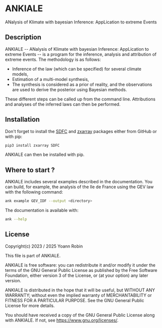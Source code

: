 # ANKIALE
ANalysis of Klimate with bayesian Inference: AppLication to extreme Events

## Description

ANKIALE -- ANalysis of Klimate with bayesian Inference: AppLication to extreme Events -- is a program for
the inference, analysis and attribution of extreme events. The methodology is
as follows:

- Inference of the law (which can be specified) for several climate models,
- Estimation of a multi-model synthesis,
- The synthesis is considered as a prior of reality, and the observations are
  used to derive the posterior using Bayesian methods.

These different steps can be called up from the command line. Attributions and
analyses of the inferred laws can then be performed.


## Installation

Don't forget to install the [SDFC](https://github.com/yrobink/SDFC-python) and
[zxarray](https://github.com/yrobink/zxarray) packages either from GitHub or
with pip:

~~~bash
pip3 install zxarray SDFC
~~~

ANKIALE can then be installed with pip.


## Where to start ?

ANKIALE includes several examples described in the documentation. You can build,
for example, the analysis of the Ile de France using the GEV law with the
following command:

~~~bash
ank example GEV_IDF --output <directory>
~~~

The documentation is available with:

~~~bash
ank --help
~~~


## License

Copyright(c) 2023 / 2025 Yoann Robin

This file is part of ANKIALE.

ANKIALE is free software: you can redistribute it and/or modify
it under the terms of the GNU General Public License as published by
the Free Software Foundation, either version 3 of the License, or
(at your option) any later version.

ANKIALE is distributed in the hope that it will be useful,
but WITHOUT ANY WARRANTY; without even the implied warranty of
MERCHANTABILITY or FITNESS FOR A PARTICULAR PURPOSE.  See the
GNU General Public License for more details.

You should have received a copy of the GNU General Public License
along with ANKIALE.  If not, see <https://www.gnu.org/licenses/>.

